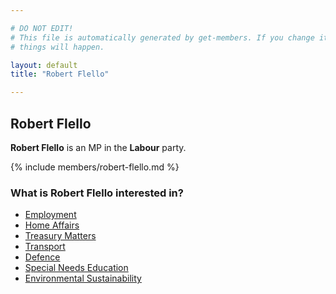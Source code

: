```yaml
---

# DO NOT EDIT!
# This file is automatically generated by get-members. If you change it, bad
# things will happen.

layout: default
title: "Robert Flello"

---
```


## Robert Flello

**Robert Flello** is an MP in the **Labour** party.

{% include members/robert-flello.md %}

### What is Robert Flello interested in?


* [Employment](/interests/employment.html)
* [Home Affairs](/interests/home-affairs.html)
* [Treasury Matters](/interests/treasury-matters.html)
* [Transport](/interests/transport.html)
* [Defence](/interests/defence.html)
* [Special Needs Education](/interests/special-needs-education.html)
* [Environmental Sustainability](/interests/environmental-sustainability.html)
